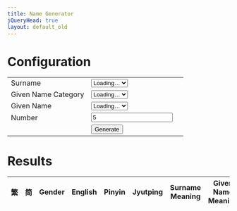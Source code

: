 ```yaml
---
title: Name Generator
jQueryHead: true
layout: default_old
---
```


# Configuration

<table>
	<tr>
		<td>Surname</td>
		<td>
			<select name="SurnameType" id="SurnameType">
				<option>Loading…</option>
			</select>
		</td>
		<td id="SurnameTypeExplanation"></td>
	</tr>
	<tr>
		<td>Given Name Category</td>
		<td>
			<select name="GivenNameCategory" id="GivenNameCategory">
				<option>Loading…</option>
			</select>
		</td>
		<td rowspan="2" id="GivenNameTypeExplanation"></td>
	</tr>
	<tr>
		<td>Given Name</td>
		<td>
			<select name="GivenNameType" id="GivenNameType">
				<option>Loading…</option>
			</select>
		</td>
	</tr>
	<tr>
		<td>Number</td>
		<td><input class="spinner" id="GenerateNumber" min="1" max="50" value="5"></td>
	</tr>
	<tr><td></td><td><button onclick="GenerateName()">Generate</button></td></tr>
</table>

# Results

<table id="ResultsTable">
<thead>
<tr>
	<th style="text-align:center">繁</th>
	<th style="text-align:center">简</th>
	<th style="text-align:center">Gender</th>
	<th colspan="2">English</th>
	<th>Pinyin</th>
	<th>Jyutping</th>
	<th>Surname Meaning</th>
	<th>Given Name Meaning</th>
</tr>
</thead>
<tbody>
</tbody>
</table>

<script src="{{ 'NameGenerator.js?v=' | append: site.github.build_revision }}"></script>

<script>
$(document).ready(function() {
	//Get Surnames Data
	$.get(
		"{{ 'JSONs/Surnames.json?v=' | append: site.github.build_revision }}"
		,function(data){
			SurnamesFullList = $(data).toArray();

			SurnameTypeCreate();
		}
	);

	//Get GivenNames Data
	$.get(
		"{{ 'JSONs/GivenNames.json?v=' | append: site.github.build_revision }}"
		,function(data){
			GivenNamesFullList = $(data).toArray();

			GivenNameCreate();
		}
	);
});
</script>
